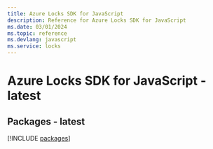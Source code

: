 ```yaml
---
title: Azure Locks SDK for JavaScript
description: Reference for Azure Locks SDK for JavaScript
ms.date: 03/01/2024
ms.topic: reference
ms.devlang: javascript
ms.service: locks
---
```

# Azure Locks SDK for JavaScript - latest
## Packages - latest
[!INCLUDE [packages](locks-index.md)]